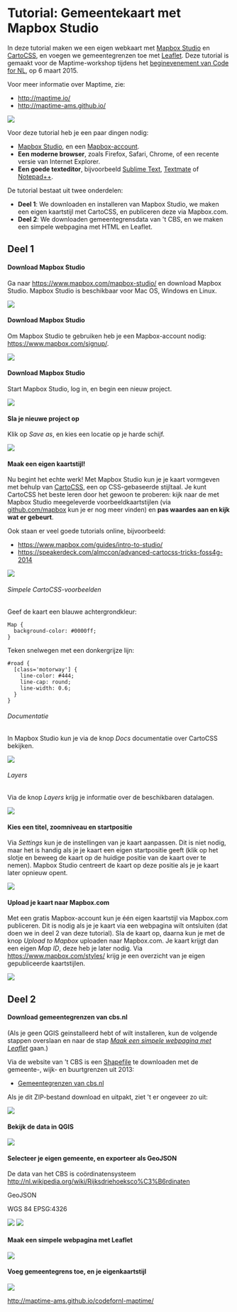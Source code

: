 # Tutorial: Gemeentekaart met Mapbox Studio

In deze tutorial maken we een eigen webkaart met [Mapbox Studio](https://www.mapbox.com/mapbox-studio/) en [CartoCSS](https://www.mapbox.com/guides/intro-to-studio/#what-is-cartocss), en voegen we gemeentegrenzen toe met [Leaflet](http://leafletjs.com/). Deze tutorial is gemaakt voor de Maptime-workshop tijdens het [beginevenement van Code for NL](http://waag.org/nl/event/code-nl-lancering), op 6 maart 2015.

Voor meer informatie over Maptime, zie:

- http://maptime.io/
- http://maptime-ams.github.io/

![](images/mapbox-studio-cartocss.png)

Voor deze tutorial heb je een paar dingen nodig:

- [Mapbox Studio](https://www.mapbox.com/mapbox-studio/), en een [Mapbox-account](https://www.mapbox.com/signup/).
- __Een moderne browser__, zoals Firefox, Safari, Chrome, of een recente versie van Internet Explorer.
- __Een goede texteditor__, bijvoorbeeld [Sublime Text](http://www.sublimetext.com/), [Textmate](http://macromates.com/) of [Notepad++](http://notepad-plus-plus.org/).

De tutorial bestaat uit twee onderdelen:

- __Deel 1__: We downloaden en installeren van Mapbox Studio, we maken een eigen kaartstijl met CartoCSS, en publiceren deze via Mapbox.com.
- __Deel 2__: We downloaden gemeentegrensdata van 't CBS, en we maken een simpele webpagina met HTML en Leaflet.

## Deel 1

#### Download Mapbox Studio

Ga naar https://www.mapbox.com/mapbox-studio/ en download Mapbox Studio. Mapbox Studio is beschikbaar voor Mac OS, Windows en Linux.

![](images/mapbox-studio-download.png)

#### Download Mapbox Studio

Om Mapbox Studio te gebruiken heb je een Mapbox-account nodig: https://www.mapbox.com/signup/.

![](images/mapbox-signup.png)

#### Download Mapbox Studio

Start Mapbox Studio, log in, en begin een nieuw project.

![](images/mapbox-studio-new-project.png)

#### Sla je nieuwe project op

Klik op _Save as_, en kies een locatie op je harde schijf.

![](images/mapbox-studio-save.png)

#### Maak een eigen kaartstijl!

Nu begint het echte werk! Met Mapbox Studio kun je je kaart vormgeven met behulp van [CartoCSS](https://www.mapbox.com/guides/intro-to-studio/#what-is-cartocss), een op CSS-gebaseerde stijltaal. Je kunt CartoCSS het beste leren door het gewoon te proberen: kijk naar de met Mapbox Studio meegeleverde voorbeeldkaartstijlen (via [github.com/mapbox](https://github.com/search?utf8=%E2%9C%93&q=user%3Amapbox+language%3Acartocss&type=Repositories&ref=searchresults) kun je er nog meer vinden) en __pas waardes aan en kijk wat er gebeurt__.

Ook staan er veel goede tutorials online, bijvoorbeeld:

- https://www.mapbox.com/guides/intro-to-studio/
- https://speakerdeck.com/almccon/advanced-cartocss-tricks-foss4g-2014

![](images/mapbox-studio-cartocss.png)

###### Simpele CartoCSS-voorbeelden

Geef de kaart een blauwe achtergrondkleur:

```cartocss
Map {
  background-color: #0000ff;
}
```

Teken snelwegen met een donkergrijze lijn:

```cartocss
#road {
  [class='motorway'] {
    line-color: #444;
    line-cap: round;
    line-width: 0.6;
  }
}
```

###### Documentatie

In Mapbox Studio kun je via de knop _Docs_ documentatie over CartoCSS bekijken.

![](images/mapbox-studio-docs.png)

###### Layers

Via de knop _Layers_ krijg je informatie over de beschikbaren datalagen.

![](images/mapbox-studio-layers.png)

#### Kies een titel, zoomniveau en startpositie

Via _Settings_ kun je de instellingen van je kaart aanpassen. Dit is niet nodig, maar het is handig als je je kaart een eigen startpositie geeft (klik op het slotje en beweeg de kaart op de huidige positie van de kaart over te nemen). Mapbox Studio centreert de kaart op deze positie als je je kaart later opnieuw opent.

![](images/mapbox-studio-center.png)

#### Upload je kaart naar Mapbox.com

Met een gratis Mapbox-account kun je één eigen kaartstijl via Mapbox.com publiceren. Dit is nodig als je je kaart via een webpagina wilt ontsluiten (dat doen we in deel 2 van deze tutorial). Sla de kaart op, daarna kun je met de knop _Upload to Mapbox_ uploaden naar Mapbox.com. Je kaart krijgt dan een eigen _Map ID_, deze heb je later nodig. Via https://www.mapbox.com/styles/ krijg je een overzicht van je eigen gepubliceerde kaartstijlen.

![](images/mapbox-styles.png)

## Deel 2

#### Download gemeentegrenzen van cbs.nl

(Als je geen QGIS geinstalleerd hebt of wilt installeren, kun de volgende stappen overslaan en naar de stap [_Maak een simpele webpagina met Leaflet_](#maak-een-simpele-webpagina-met-leaflet) gaan.)

Via de website van 't CBS is een [Shapefile](http://en.wikipedia.org/wiki/Shapefile) te downloaden met de gemeente-, wijk- en buurtgrenzen uit 2013:

 - [Gemeentegrenzen van cbs.nl](http://www.cbs.nl/nl-NL/menu/themas/dossiers/nederland-regionaal/publicaties/geografische-data/archief/2014/2013-wijk-en-buurtkaart-art.htm)

Als je dit ZIP-bestand download en uitpakt, ziet 't er ongeveer zo uit:

![](images/shapefile.png)

#### Bekijk de data in QGIS



![](images/qgis.png)

#### Selecteer je eigen gemeente, en exporteer als GeoJSON

De data van het CBS is
coördinatensysteem
http://nl.wikipedia.org/wiki/Rijksdriehoeksco%C3%B6rdinaten

GeoJSON

WGS 84
EPSG:4326

![](images/qgis-select.png)
![](images/qgis-export.png)



#### Maak een simpele webpagina met Leaflet


![](images/textmate.png)

#### Voeg gemeentegrens toe, en je eigenkaartstijl
![](images/leaflet.png)


http://maptime-ams.github.io/codefornl-maptime/